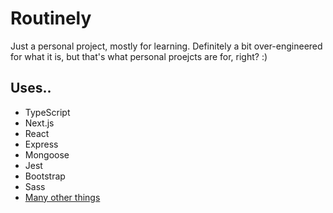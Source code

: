 # Routinely

Just a personal project, mostly for learning. Definitely a bit over-engineered for what it is, but that's what personal proejcts are for, right? :)

## Uses..

- TypeScript
- Next.js
- React
- Express
- Mongoose
- Jest
- Bootstrap
- Sass
- [Many other things](https://github.com/sethetter/routinely/tree/master/package.json)
